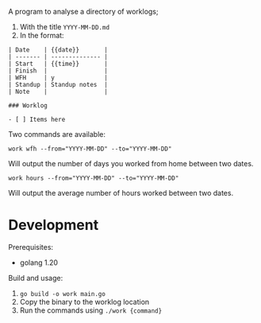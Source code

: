 A program to analyse a directory of worklogs;

1. With the title `YYYY-MM-DD.md`
2. In the format:

```
| Date    | {{date}}       |
| ------- | -------------- |
| Start   | {{time}}       |
| Finish  |                |
| WFH     | y              |
| Standup | Standup notes  |
| Note    |                |

### Worklog

- [ ] Items here
```

Two commands are available:

`work wfh --from="YYYY-MM-DD" --to="YYYY-MM-DD"`

Will output the number of days you worked from home between two dates.

`work hours --from="YYYY-MM-DD" --to="YYYY-MM-DD"`

Will output the average number of hours worked between two dates.

# Development

Prerequisites:

- golang 1.20

Build and usage:

1. `go build -o work main.go`
2. Copy the binary to the worklog location
3. Run the commands using `./work {command}`
